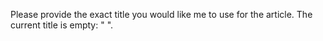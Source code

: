 Please provide the exact title you would like me to use for the article. The current title is empty: " ".